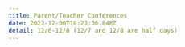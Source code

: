 ```yaml
---
title: Parent/Teacher Conferences
date: 2023-12-06T18:23:36.848Z
detail: 12/6-12/8 (12/7 and 12/8 are half days)
---
```

